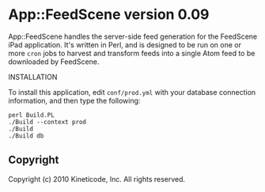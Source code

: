 App::FeedScene version 0.09
===========================

App::FeedScene handles the server-side feed generation for the FeedScene iPad
application. It's written in Perl, and is designed to be run on one or more
`cron` jobs to harvest and transform feeds into a single Atom feed to be
downloaded by FeedScene.

INSTALLATION

To install this application, edit `conf/prod.yml` with your database connection
information, and then type the following:

    perl Build.PL
    ./Build --context prod
    ./Build
    ./Build db

Copyright
---------

Copyright (c) 2010 Kineticode, Inc. All rights reserved.
